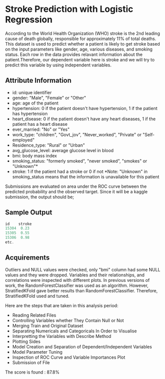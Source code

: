
# Stroke Prediction with Logistic Regression

According to the World Health Organization (WHO) stroke is the 2nd leading cause of death globally, responsible for approximately 11% of total deaths.
This dataset is used to predict whether a patient is likely to get stroke based on the input parameters like gender, age, various diseases, and smoking status. Each row in the data provides relavant information about the patient.Therefore, our dependent variable here is stroke and we will try to predict this variable by using independent variables.



## Attribute Information


- id: unique identifier
- gender: "Male", "Female" or "Other"
- age: age of the patient
- hypertension: 0 if the patient doesn't have hypertension, 1 if the patient has hypertension
- heart_disease: 0 if the patient doesn't have any heart diseases, 1 if the patient has a heart disease
- ever_married: "No" or "Yes"
- work_type: "children", "Govt_jov", "Never_worked", "Private" or "Self-employed"
- Residence_type: "Rural" or "Urban"
- avg_glucose_level: average glucose level in blood
- bmi: body mass index
- smoking_status: "formerly smoked", "never smoked", "smokes" or "Unknown"*
- stroke: 1 if the patient had a stroke or 0 if not
*Note: "Unknown" in smoking_status means that the information is unavailable for this patient

Submissions are evaluated on area under the ROC curve between the predicted probability and the observed target. Since it will be a kaggle submission, the output should be;



## Sample Output

```javascript
id    stroke
15304  0.23
15305  0.55
15306  0.98
etc.
```


## Acquirements

Outliers and NULL values were checked, only "bmi" column had some NULL values and they were dropped. Variables and their relationships, and correlations were inspected with different plots. In previous versions of work, the RandomForestClassifier was used as an algorithm. However, StratifiedKFold gave better results than RandomForestClassifier. Therefore, StratifiedKFold used and tuned.

Here are the steps that are taken in this analysis period:

- Reading Related Files
- Controlling Variables whether They Contain Null or Not
- Merging Train and Original Dataset
- Separating Numericals and Categoricals In Order to Visualise
- Interpretting the Variables with Describe Method
- Plotting Sides
- Model Creation and Separation of Dependent/Independent Variables
- Model Parameter Tuning
- Inspection of ROC Curve and Variable Importances Plot
- Submission of File

The score is found : 87.8%

